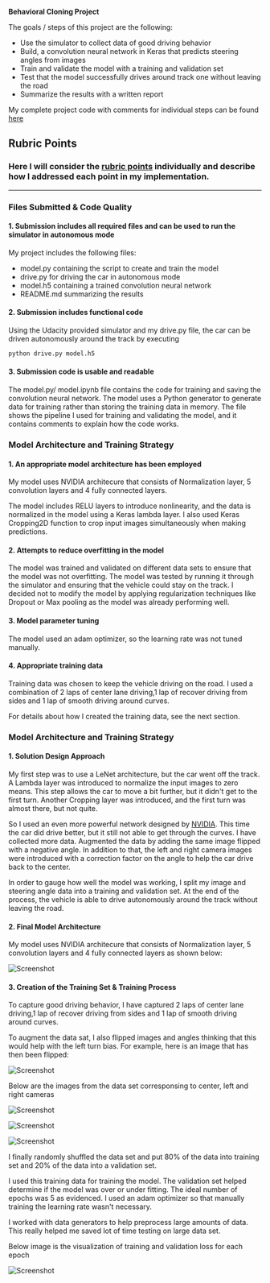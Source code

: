 **Behavioral Cloning Project**

The goals / steps of this project are the following:
* Use the simulator to collect data of good driving behavior
* Build, a convolution neural network in Keras that predicts steering angles from images
* Train and validate the model with a training and validation set
* Test that the model successfully drives around track one without leaving the road
* Summarize the results with a written report

My complete project code with comments for individual steps can be found [here](./model.ipynb)

## Rubric Points
### Here I will consider the [rubric points](https://review.udacity.com/#!/rubrics/432/view) individually and describe how I addressed each point in my implementation.  

---
### Files Submitted & Code Quality

#### 1. Submission includes all required files and can be used to run the simulator in autonomous mode

My project includes the following files:
* model.py containing the script to create and train the model
* drive.py for driving the car in autonomous mode
* model.h5 containing a trained convolution neural network 
* README.md summarizing the results

#### 2. Submission includes functional code
Using the Udacity provided simulator and my drive.py file, the car can be driven autonomously around the track by executing 
```sh
python drive.py model.h5
```

#### 3. Submission code is usable and readable

The model.py/ model.ipynb file contains the code for training and saving the convolution neural network.  The model uses a Python generator to generate data for training rather than storing the training data in memory. The file shows the pipeline I used for training and validating the model, and it contains comments to explain how the code works.

### Model Architecture and Training Strategy

#### 1. An appropriate model architecture has been employed

My model uses NVIDIA architecure that consists of Normalization layer, 5 convolution layers and 4 fully connected layers.

The model includes RELU layers to introduce nonlinearity, and the data is normalized in the model using a Keras lambda layer. I also used Keras Cropping2D function to crop input images simultaneously when making predictions.

#### 2. Attempts to reduce overfitting in the model

The model was trained and validated on different data sets to ensure that the model was not overfitting. The model was tested by running it through the simulator and ensuring that the vehicle could stay on the track. I decided not to modify the model by applying regularization techniques like Dropout or Max pooling as the model was already performing well. 

#### 3. Model parameter tuning

The model used an adam optimizer, so the learning rate was not tuned manually.

#### 4. Appropriate training data

Training data was chosen to keep the vehicle driving on the road. I used a combination of 2 laps of center lane driving,1 lap of recover driving from sides and 1 lap of smooth driving around curves. 

For details about how I created the training data, see the next section. 

### Model Architecture and Training Strategy

#### 1. Solution Design Approach

My first step was to use a LeNet architecture, but the car went off the track. A Lambda layer was introduced to normalize the input images to zero means. This step allows the car to move a bit further, but it didn't get to the first turn. Another Cropping layer was introduced, and the first turn was almost there, but not quite.

So I used an even more powerful network designed by [NVIDIA](https://devblogs.nvidia.com/deep-learning-self-driving-cars/). This time the car did drive better, but it still not able to get through the curves. I have collected more data. Augmented the data by adding the same image flipped with a negative angle. In addition to that, the left and right camera images were introduced with a correction factor on the angle to help the car drive back to the center. 

In order to gauge how well the model was working, I split my image and steering angle data into a training and validation set. At the end of the process, the vehicle is able to drive autonomously around the track without leaving the road.

#### 2. Final Model Architecture

My model uses NVIDIA architecure that consists of Normalization layer, 5 convolution layers and 4 fully connected layers as shown below:

![Screenshot](./examples/NVIDIA%20model.PNG "NVIDIA CNN architecture")

#### 3. Creation of the Training Set & Training Process

To capture good driving behavior, I have captured 2 laps of center lane driving,1 lap of recover driving from sides and 1 lap of smooth driving around curves. 

To augment the data sat, I also flipped images and angles thinking that this would help with the left turn bias. For example, here is an image that has then been flipped:

![Screenshot](./examples/flipped_img.PNG)

Below are the images from the data set corresponsing to center, left and right cameras

![Screenshot](./examples/center_2018_02_24_18_44_47_649.jpg) 

![Screenshot](./examples/left_2018_02_24_18_44_47_649.jpg) 

![Screenshot](./examples/right_2018_02_24_18_44_47_649.jpg)

I finally randomly shuffled the data set and put 80% of the data into training set and 20% of the data into a validation set. 

I used this training data for training the model. The validation set helped determine if the model was over or under fitting. The ideal number of epochs was 5 as evidenced. I used an adam optimizer so that manually training the learning rate wasn't necessary.

I worked with data generators to help preprocess large amounts of data. This really helped me saved lot of time testing on large data set.

Below image is the visualization of training and validation loss for each epoch

![Screenshot](./examples/losschart.PNG)



